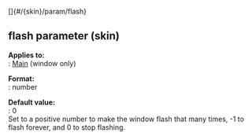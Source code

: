 []{#/{skin}/param/flash}    
## flash parameter (skin)    
**Applies to:**    
:   [Main](/ref/%7Bskin%7D/control/main.md) (window only)    
<!-- -->    
**Format:**    
:   number    
<!-- -->    
**Default value:**    
:   0    
Set to a positive number to make the window flash that many times, -1 to    
flash forever, and 0 to stop flashing.  